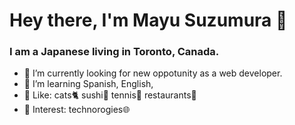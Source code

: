 # Hey there, I'm Mayu Suzumura 👋
### I am a Japanese living in Toronto, Canada.

<!--
**mayupaca/mayupaca** is a ✨ _special_ ✨ repository because its `README.md` (this file) appears on your GitHub profile.

Here are some ideas to get you started:

- 🤔 I’m looking for help with ...
- 💬 Ask me about ...
- 📫 How to reach me: ...
- 😄 Pronouns: ...

-->
- 🔭 I’m currently looking for new oppotunity as a web developer.
- 🌱 I’m learning Spanish, English, 
- 💖 Like: cats🐈 sushi🍣 tennis🎾 restaurants🍴 
- 👀 Interest: technorogies🌐


